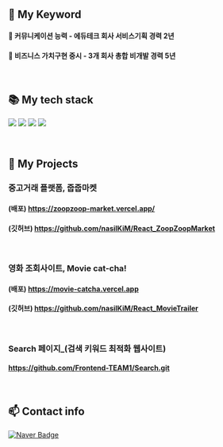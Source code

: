 
## 💚 My Keyword 

<h4> 💫 커뮤니케이션 능력 - 에듀테크 회사 서비스기획 경력 2년 </h4>
<h4> 🎯 비즈니스 가치구현 중시 - 3개 회사 총합 비개발 경력 5년 </h4>

<br/>

##  📚 My tech stack 

<img src="https://img.shields.io/badge/Javascript-F7DF1D?style=flat-square&logo=javascript&logoColor=white"/></a>
<img src="https://img.shields.io/badge/React-20232a?style=flat-square&logo=React&logoColor=#5bccea"/></a>
<img src="https://img.shields.io/badge/Typescript-3178C6?style=flat-square&logo=Typescript&logoColor=white"/></a>
<img src="https://img.shields.io/badge/Next-black?style=flat-square&logo=next.js&logoColor=white"/></a>

<br/>

## 🐲 My Projects 

### 중고거래 플랫폼, 줍줍마켓
#### (배포) https://zoopzoop-market.vercel.app/
#### (깃허브) https://github.com/nasilKiM/React_ZoopZoopMarket
<br>

### 영화 조회사이트, Movie cat-cha!
#### (배포) https://movie-catcha.vercel.app
#### (깃허브) https://github.com/nasilKiM/React_MovieTrailer

<br>

### Search 페이지_(검색 키워드 최적화 웹사이트)
#### https://github.com/Frontend-TEAM1/Search.git

<br>

## 📫 Contact info

[![Naver Badge](https://img.shields.io/badge/Naver-03C75A?style=flat-square&logo=Naver&logoColor=white&link=mailto:nasikun@naver.com)](mailto:nasikun@naver.com)

